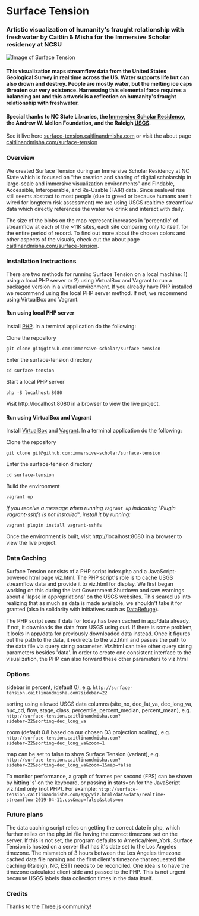 # Surface Tension
### Artistic visualization of humanity's fraught relationship with freshwater by Caitlin &amp; Misha for the Immersive Scholar residency at NCSU

![Image of Surface Tension](https://caitlinandmisha.com/wp-content/uploads/2019/04/Surface-Tension-screenshot.jpg)

#### This visualization maps streamflow data from the United States Geological Survey in real time across the US. Water supports life but can also drown and destroy. People are mostly water, but the melting ice caps threaten our very existence. Harnessing this elemental force requires a balancing act and this artwork is a reflection on humanity's fraught relationship with freshwater.

#### Special thanks to NC State Libraries, the [Immersive Scholar Residency](https://immersivescholar.org), the Andrew W. Mellon Foundation, and the Raleigh [USGS](https://www.usgs.gov/).

See it live here [surface-tension.caitlinandmisha.com](http://surface-tension.caitlinandmisha.com) or visit the about page [caitlinandmisha.com/surface-tension](http://caitlinandmisha.com/surface-tension)

### Overview

We created Surface Tension during an Immersive Scholar Residency at NC State which is focused on “the creation and sharing of digital scholarship in large-scale and immersive visualization environments” and Findable, Accessible, Interoperable, and Re-Usable (FAIR) data. Since sealevel rise still seems abstract to most people (due to greed or because humans aren't wired for longterm risk assessment) we are using USGS realtime streamflow data which directly references the water we drink and interact with daily.

The size of the blobs on the map represent increases in 'percentile' of streamflow at each of the ~11K sites, each site comparing only to itself, for the entire period of record. To find out more about the chosen colors and other aspects of the visuals, check out the about page [caitlinandmisha.com/surface-tension](http://caitlinandmisha.com/surface-tension).

### Installation Instructions

There are two methods for running Surface Tension on a local machine: 1) using a local PHP server or 2) using VirtualBox and Vagrant to run a packaged version in a virtual environment. If you already have PHP installed we recommend using the local PHP server method. If not, we recommend using VirtualBox and Vagrant.

#### Run using local PHP server

Install [PHP](https://www.php.net/downloads.php). In a terminal application do the following:

Clone the repository
```
git clone git@github.com:immersive-scholar/surface-tension
```

Enter the surface-tension directory
```
cd surface-tension
```

Start a local PHP server
```
php -S localhost:8080
```

Visit http://localhost:8080 in a browser to view the live project.

#### Run using VirtualBox and Vagrant

Install [VirtualBox](https://www.virtualbox.org/) and [Vagrant](https://www.vagrantup.com). In a terminal application do the following:

Clone the repository
```
git clone git@github.com:immersive-scholar/surface-tension
```

Enter the surface-tension directory
```
cd surface-tension
```

Build the environment
```
vagrant up
```

_If you receive a message when running `vagrant up` indicating "Plugin vagrant-sshfs is not installed", install it by running:_
```
vagrant plugin install vagrant-sshfs
```

Once the environment is built, visit http://localhost:8080 in a browser to view the live project.

### Data Caching

Surface Tension consists of a PHP script index.php and a JavaScript-powered html page viz.html. The PHP script's role is to cache USGS streamflow data and provide it to viz.html for display. We first began working on this during the last Government Shutdown and saw warnings about a 'lapse in appropriations' on the USGS websites. This scared us into realizing that as much as data is made available, we shouldn't take it for granted (also in solidarity with initiatives such as [DataRefuge](https://www.datarefuge.org)).

The PHP script sees if data for today has been cached in app/data already. If not, it downloads the data from USGS using curl. If there is some problem, it looks in app/data for previously downloaded data instead. Once it figures out the path to the data, it redirects to the viz.html and passes the path to the data file via query string parameter. Viz.html can take other query string parameters besides 'data'. In order to create one consistent interface to the visualization, the PHP can also forward these other parameters to viz.html

### Options

sidebar in percent, (default 0), e.g.
`
http://surface-tension.caitlinandmisha.com?sidebar=22
`

sorting using allowed USGS data columns (site_no, dec_lat_va, dec_long_va, huc_cd, flow, stage, class, percentile, percent_median, percent_mean), e.g.
`
http://surface-tension.caitlinandmisha.com?sidebar=22&sorting=dec_long_va
`

zoom (default 0.8 based on our chosen D3 projection scaling), e.g.
`http://surface-tension.caitlinandmisha.com?sidebar=22&sorting=dec_long_va&zoom=1
`

map can be set to false to show Surface Tension (variant), e.g.
`
http://surface-tension.caitlinandmisha.com?sidebar=22&sorting=dec_long_va&zoom=1&map=false
`

To monitor performance, a graph of frames per second (FPS) can be shown by hitting 's' on the keyboard, or passing in stats=on for the JavaScript viz.html only (not PHP). For example:
`
http://surface-tension.caitlinandmisha.com/app/viz.html?data=data/realtime-streamflow-2019-04-11.csv&map=false&stats=on
`

### Future plans

The data caching script relies on getting the correct date in php, which further relies on the php.ini file having the correct timezone set on the server. If this is not set, the program defaults to America/New_York. Surface Tension is hosted on a server that has it's date set to the Los Angeles timezone. The mismatch of 3 hours between the Los Angeles timezone cached data file naming and the first client's timezone that requested the caching (Raleigh, NC, EST) needs to be reconciled. One idea is to have the timezone calculated client-side and passed to the PHP. This is not urgent because USGS labels data collection times in the data itself.

### Credits

Thanks to the [Three.js](https://threejs.org/) community!
